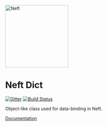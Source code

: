 <a href="http://www.neft.io"><img src="http://www.neft.io/static/images/neft-white.svg" alt="Neft" width="200"></a>

# Neft Dict

[![Gitter](https://img.shields.io/gitter/room/nwjs/nw.js.svg)](https://gitter.im/Neft-io/neft)
[![Build Status](https://travis-ci.org/Neft-io/neft-dict.svg?branch=master)](https://travis-ci.org/Neft-io/neft-dict)

Object-like class used for data-binding in Neft.

[Documentation](http://www.neft.io/docs/dict/index.coffee.md)
